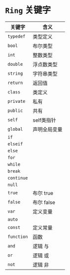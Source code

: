 # ```Ring``` 关键字

| 关键字         | 含义         |
| -------------- | ------------ |
| ```typedef```  | 类型定义     |
| ```bool```     | 布尔类型     |
| ```int```      | 整数类型     |
| ```double```   | 浮点数类型   |
| ```string```   | 字符串类型   |
| ```return```   | 返回值       |
| ```class```    | 类定义       |
| ```private```  | 私有         |
| ```public```   | 共有         |
| ```self```     | self类指针   |
| ```global```   | 声明全局变量 |
| ```if```       |              |
| ```elseif```   |              |
| ```else```     |              |
| ```for```      |              |
| ```while```    |              |
| ```break```    |              |
| ```continue``` |              |
| ```null```     |              |
| ```true```     | 布尔 true    |
| ```false```    | 布尔 false   |
| ```var```      | 定义变量     |
| ```auto```     |              |
| ```const```    | 定义常量     |
| ```function``` | 函数         |
| ```and```      | 逻辑 与      |
| ```or```       | 逻辑 或      |
| ```not```      | 逻辑 非      |
